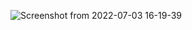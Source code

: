 ![Screenshot from 2022-07-03 16-19-39](https://user-images.githubusercontent.com/105910992/177049479-5bb27c4b-4958-4711-ae17-738f8e79d6dc.png)
